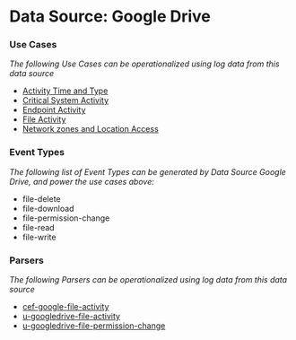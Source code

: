 Data Source: Google Drive
=========================

### Use Cases

_The following Use Cases can be operationalized using log data from this data source_

* [Activity Time  and Type](usecase_activity_time__and_type.md)
* [Critical System Activity](usecase_critical_system_activity.md)
* [Endpoint Activity](usecase_endpoint_activity.md)
* [File Activity](usecase_file_activity.md)
* [Network zones and Location Access](usecase_network_zones_and_location_access.md)


### Event Types

_The following list of Event Types can be generated by Data Source Google Drive, and power the use cases above:_

- file-delete
- file-download
- file-permission-change
- file-read
- file-write


### Parsers

_The following Parsers can be operationalized using log data from this data source_

* [cef-google-file-activity](parserContent_cef-google-file-activity.md)
* [u-googledrive-file-activity](parserContent_u-googledrive-file-activity.md)
* [u-googledrive-file-permission-change](parserContent_u-googledrive-file-permission-change.md)
